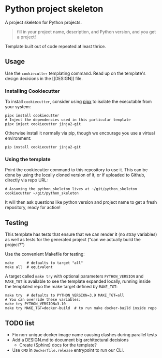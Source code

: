 # Python project skeleton

A project skeleton for Python projects.

> fill in your project name, description, and Python version, and you get a project!

Template built out of code repeated at least thrice.

## Usage

Use the `cookiecutter` templating command.
Read up on the template's design decisions in the [[DESIGN]] file.

### Installing Cookiecutter

To install `cookiecutter`, consider using [pipx](https://pypa.github.io/pipx/)
to isolate the executable from your system:

	pipx install cookiecutter
	# Inject the dependencies used in this particular template
	pipx inject cookiecutter jinja2-git

Otherwise install it normally via pip, though we encourage you use a virtual
environment:

	pip install cookiecutter jinja2-git

### Using the template

Point the cookiecutter command to this repository to use it. This can be done by
using the locally cloned version of it, or if uploaded to Github, directly via
repo URL:

	# Assuming the python_skeleton lives at ~/git/python_skeleton
	cookiecutter ~/git/python_skeleton

It will then ask questions like python version and project name to get a fresh
repository, ready for action!

## Testing

This template has tests that ensure that we can render it (no stray
variables) as well as tests for the generated project ("can we
actually build the project?")

Use the convenient Makefile for testing:

	make      # defaults to target "all"
	make all  # equivalent

A target called `make try` with optional parameters `PYTHON_VERSION` and
`MAKE_TGT` is available to see the template expanded locally, running inside the
templated repo the make target defined by `MAKE_TGT`:

	make try  # defaults to PYTHON_VERSION=3.9 MAKE_TGT=all
	# You can override these variables:
	make try PYTHON_VERSION=3.10
	make try MAKE_TGT=docker-build  # to run make docker-build inside repo

## TODO list

- Fix non-unique docker image name causing clashes during parallel tests
- Add a DESIGN.md to document big architectural decisions
  - Create (Sphinx) docs for the template?
- Use `CMD` in `Dockerfile.release` entrypoint to run our CLI.
